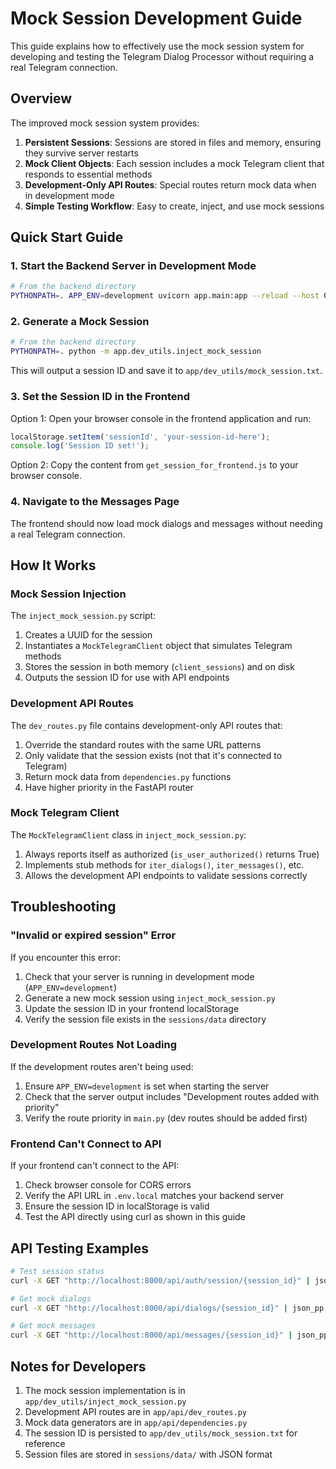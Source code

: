 # Mock Session Development Guide

This guide explains how to effectively use the mock session system for developing and testing the Telegram Dialog Processor without requiring a real Telegram connection.

## Overview

The improved mock session system provides:

1. **Persistent Sessions**: Sessions are stored in files and memory, ensuring they survive server restarts
2. **Mock Client Objects**: Each session includes a mock Telegram client that responds to essential methods
3. **Development-Only API Routes**: Special routes return mock data when in development mode
4. **Simple Testing Workflow**: Easy to create, inject, and use mock sessions

## Quick Start Guide

### 1. Start the Backend Server in Development Mode

```bash
# From the backend directory
PYTHONPATH=. APP_ENV=development uvicorn app.main:app --reload --host 0.0.0.0 --port 8000
```

### 2. Generate a Mock Session

```bash
# From the backend directory
PYTHONPATH=. python -m app.dev_utils.inject_mock_session
```

This will output a session ID and save it to `app/dev_utils/mock_session.txt`.

### 3. Set the Session ID in the Frontend

Option 1: Open your browser console in the frontend application and run:
```javascript
localStorage.setItem('sessionId', 'your-session-id-here');
console.log('Session ID set!');
```

Option 2: Copy the content from `get_session_for_frontend.js` to your browser console.

### 4. Navigate to the Messages Page

The frontend should now load mock dialogs and messages without needing a real Telegram connection.

## How It Works

### Mock Session Injection

The `inject_mock_session.py` script:
1. Creates a UUID for the session
2. Instantiates a `MockTelegramClient` object that simulates Telegram methods
3. Stores the session in both memory (`client_sessions`) and on disk
4. Outputs the session ID for use with API endpoints

### Development API Routes

The `dev_routes.py` file contains development-only API routes that:
1. Override the standard routes with the same URL patterns
2. Only validate that the session exists (not that it's connected to Telegram)
3. Return mock data from `dependencies.py` functions
4. Have higher priority in the FastAPI router

### Mock Telegram Client

The `MockTelegramClient` class in `inject_mock_session.py`:
1. Always reports itself as authorized (`is_user_authorized()` returns True)
2. Implements stub methods for `iter_dialogs()`, `iter_messages()`, etc.
3. Allows the development API endpoints to validate sessions correctly

## Troubleshooting

### "Invalid or expired session" Error

If you encounter this error:
1. Check that your server is running in development mode (`APP_ENV=development`)
2. Generate a new mock session using `inject_mock_session.py`
3. Update the session ID in your frontend localStorage
4. Verify the session file exists in the `sessions/data` directory

### Development Routes Not Loading

If the development routes aren't being used:
1. Ensure `APP_ENV=development` is set when starting the server
2. Check that the server output includes "Development routes added with priority"
3. Verify the route priority in `main.py` (dev routes should be added first)

### Frontend Can't Connect to API

If your frontend can't connect to the API:
1. Check browser console for CORS errors
2. Verify the API URL in `.env.local` matches your backend server
3. Ensure the session ID in localStorage is valid
4. Test the API directly using curl as shown in this guide

## API Testing Examples

```bash
# Test session status
curl -X GET "http://localhost:8000/api/auth/session/{session_id}" | json_pp

# Get mock dialogs
curl -X GET "http://localhost:8000/api/dialogs/{session_id}" | json_pp

# Get mock messages
curl -X GET "http://localhost:8000/api/messages/{session_id}" | json_pp
```

## Notes for Developers

1. The mock session implementation is in `app/dev_utils/inject_mock_session.py`
2. Development API routes are in `app/api/dev_routes.py`
3. Mock data generators are in `app/api/dependencies.py`
4. The session ID is persisted to `app/dev_utils/mock_session.txt` for reference
5. Session files are stored in `sessions/data/` with JSON format 